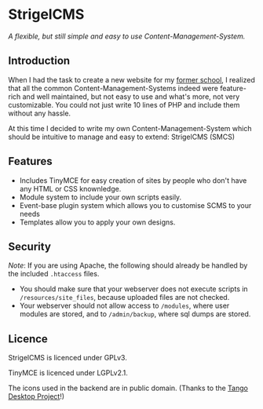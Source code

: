 StrigelCMS
==========

_A flexible, but still simple and easy to use Content-Management-System._


Introduction
------------

When I had the task to create a new website for my [former school][], I realized
that all the common Content-Management-Systems indeed were feature-rich and
well maintained, but not easy to use and what's more, not very customizable.
You could not just write 10 lines of PHP and include them without any hassle.

At this time I decided to write my own Content-Management-System which should be
intuitive to manage and easy to extend: StrigelCMS (SMCS)

  [former school]: http://strigel.de

Features
--------

 * Includes TinyMCE for easy creation of sites by people who don't have any HTML
   or CSS knownledge.
 * Module system to include your own scripts easily.
 * Event-base plugin system which allows you to customise SCMS to your needs
 * Templates allow you to apply your own designs.

Security
--------

_Note_: If you are using Apache, the following should already be handled by the
included `.htaccess` files.

 * You should make sure that your webserver does not execute scripts in
   `/resources/site_files`, because uploaded files are not checked.
 * Your webserver should not allow access to `/modules`, where user modules are
   stored, and to `/admin/backup`, where sql dumps are stored.

Licence
-------

StrigelCMS is licenced under GPLv3.

TinyMCE is licenced under LGPLv2.1.

The icons used in the backend are in public domain. (Thanks to the
[Tango Desktop Project][1]!)

  [1]: http://tango.freedesktop.org/
